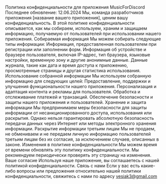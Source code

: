 Политика конфиденциальности для приложения MusicForDiscord
Последнее обновление: 12.06.2024
Мы, команда разработчиков приложения [название вашего приложения], ценим вашу конфиденциальность. В этой политике конфиденциальности описывается, как мы собираем, используем, храним и защищаем информацию, получаемую от пользователей при использовании нашего приложения.
Собираемая информация
Мы можем собирать следующие типы информации:
Информация, предоставленная пользователем при регистрации или заполнении форм.
Информация об устройстве и браузере пользователя, включая IP-адрес, тип браузера, языковые настройки, временную зону и другие анонимные данные.
Данные журнала, такие как дата и время доступа к приложению, просмотренные страницы и другая статистика использования.
Использование собранной информации
Мы используем собранную информацию для следующих целей:
Предоставление, поддержки и улучшения функциональности нашего приложения.
Персонализация и адаптация контента и рекламы для пользователя.
Обработка и отслеживание платежей и транзакций.
Обеспечение безопасности и защиты нашего приложения и пользователей.
Хранение и защита информации
Мы предпринимаем меры безопасности для защиты информации от несанкционированного доступа, использования или раскрытия. Однако нельзя гарантировать абсолютную безопасность передачи данных через Интернет или методы электронного хранения информации.
Раскрытие информации третьим лицам
Мы не продаем, не обмениваем и не передаем личную информацию пользователей третьим лицам без их согласия, за исключением случаев, описанных в законе.
Изменения в политике конфиденциальности
Мы можем время от времени обновлять эту политику конфиденциальности. Мы рекомендуем периодически проверять эту страницу на изменения.
Ваше согласие
Используя наше приложение, вы соглашаетесь с нашей политикой конфиденциальности.
Связь с нами
Если у вас есть какие-либо вопросы или предложения относительно нашей политики конфиденциальности, свяжитесь с нами по адресу vesiak3@gmail.com

